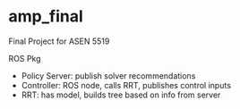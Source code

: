 # amp_final
Final Project for ASEN 5519


ROS Pkg

- Policy Server: publish solver recommendations
- Controller: ROS node, calls RRT, publishes control inputs
- RRT: has model, builds tree based on info from server
